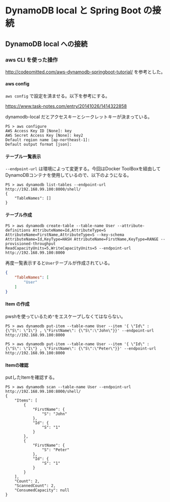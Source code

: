 # DynamoDB local と Spring Boot の接続

## DynamoDB local への接続

### aws CLI を使った操作

http://codeomitted.com/aws-dynamodb-springboot-tutorial/ を参考とした。

#### aws config

`aws config` で設定を済ませる。以下を参考にする。

https://www.task-notes.com/entry/20141026/1414322858

dynamodb-local だとアクセスキーとシークレットキーが決まっている。

```
PS > aws configure
AWS Access Key ID [None]: key
AWS Secret Access Key [None]: key2
Default region name [ap-northeast-1]:
Default output format [json]:
```

#### テーブル一覧表示

`--endpoint-url` は環境によって変更する。今回はDocker ToolBoxを経由してDynamoDBコンテナを使用しているので、以下のようになる。

```
PS > aws dynamodb list-tables --endpoint-url http://192.168.99.100:8000/shell/
{
    "TableNames": []
}
```

#### テーブル作成

```
PS > aws dynamodb create-table --table-name User --attribute-definitions AttributeName=Id,AttributeType=S AttributeName=FirstName,AttributeType=S --key-schema AttributeName=Id,KeyType=HASH AttributeName=FirstName,KeyType=RANGE --provisioned-throughput
ReadCapacityUnits=5,WriteCapacityUnits=5 --endpoint-url http://192.168.99.100:8000
```

再度一覧表示すると`User`テーブルが作成されている。

```json
{
    "TableNames": [
        "User"
    ]
}
```

#### Item の作成

pwshを使っているため`"`をエスケープしなくてはならない。

```
PS > aws dynamodb put-item --table-name User --item '{ \"Id\" : {\"S\": \"1\"} , \"FirstName\": {\"S\":\"John\"}}' --endpoint-url http://192.168.99.100:8000

PS > aws dynamodb put-item --table-name User --item '{ \"Id\" : {\"S\": \"1\"} , \"FirstName\": {\"S\":\"Peter\"}}' --endpoint-url http://192.168.99.100:8000
```

#### Itemの確認

putしたItemを確認する。

```
PS > aws dynamodb scan --table-name User --endpoint-url http://192.168.99.100:8000/shell/
{
    "Items": [
        {
            "FirstName": {
                "S": "John"
            },
            "Id": {
                "S": "1"
            }
        },
        {
            "FirstName": {
                "S": "Peter"
            },
            "Id": {
                "S": "1"
            }
        }
    ],
    "Count": 2,
    "ScannedCount": 2,
    "ConsumedCapacity": null
}
```
